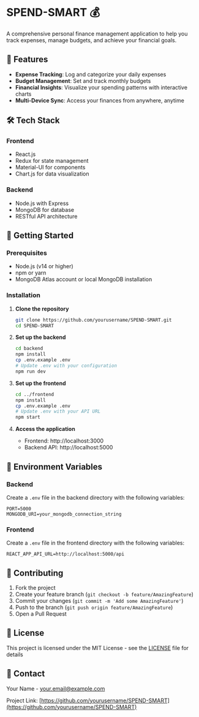 # SPEND-SMART 💰

A comprehensive personal finance management application to help you track expenses, manage budgets, and achieve your financial goals.

## 🚀 Features

- **Expense Tracking**: Log and categorize your daily expenses
- **Budget Management**: Set and track monthly budgets
- **Financial Insights**: Visualize your spending patterns with interactive charts
- **Multi-Device Sync**: Access your finances from anywhere, anytime

## 🛠 Tech Stack

### Frontend
- React.js
- Redux for state management
- Material-UI for components
- Chart.js for data visualization

### Backend
- Node.js with Express
- MongoDB for database
- RESTful API architecture

## 🚀 Getting Started

### Prerequisites
- Node.js (v14 or higher)
- npm or yarn
- MongoDB Atlas account or local MongoDB installation

### Installation

1. **Clone the repository**
   ```bash
   git clone https://github.com/yourusername/SPEND-SMART.git
   cd SPEND-SMART
   ```

2. **Set up the backend**
   ```bash
   cd backend
   npm install
   cp .env.example .env
   # Update .env with your configuration
   npm run dev
   ```

3. **Set up the frontend**
   ```bash
   cd ../frontend
   npm install
   cp .env.example .env
   # Update .env with your API URL
   npm start
   ```

4. **Access the application**
   - Frontend: http://localhost:3000
   - Backend API: http://localhost:5000

## 📝 Environment Variables

### Backend
Create a `.env` file in the backend directory with the following variables:
```
PORT=5000
MONGODB_URI=your_mongodb_connection_string
```

### Frontend
Create a `.env` file in the frontend directory with the following variables:
```
REACT_APP_API_URL=http://localhost:5000/api
```

## 🤝 Contributing

1. Fork the project
2. Create your feature branch (`git checkout -b feature/AmazingFeature`)
3. Commit your changes (`git commit -m 'Add some AmazingFeature'`)
4. Push to the branch (`git push origin feature/AmazingFeature`)
5. Open a Pull Request

## 📄 License

This project is licensed under the MIT License - see the [LICENSE](LICENSE) file for details

## 📧 Contact

Your Name - your.email@example.com

Project Link: [https://github.com/yourusername/SPEND-SMART](https://github.com/yourusername/SPEND-SMART)
